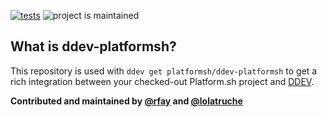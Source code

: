 [![tests](https://github.com/platformsh/ddev-platformsh/actions/workflows/tests.yml/badge.svg)](https://github.com/platformsh/ddev-platformsh/actions/workflows/tests.yml) ![project is maintained](https://img.shields.io/maintenance/yes/2022.svg)

## What is ddev-platformsh?

This repository is used with `ddev get platformsh/ddev-platformsh` to get a rich integration between your checked-out Platform.sh project and [DDEV](https://github.com/drud/ddev).

**Contributed and maintained by [@rfay](https://github.com/rfay) and [@lolatruche](https://github.com/lolatruche)**


